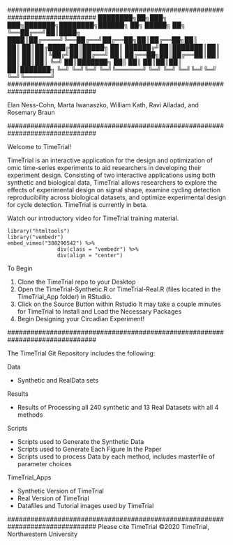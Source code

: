 


###############################################################################
      ████████╗██╗███╗   ███╗███████╗████████╗██████╗ ██╗ █████╗ ██╗     
      ╚══██╔══╝██║████╗ ████║██╔════╝╚══██╔══╝██╔══██╗██║██╔══██╗██║     
         ██║   ██║██╔████╔██║█████╗     ██║   ██████╔╝██║███████║██║     
         ██║   ██║██║╚██╔╝██║██╔══╝     ██║   ██╔══██╗██║██╔══██║██║     
         ██║   ██║██║ ╚═╝ ██║███████╗   ██║   ██║  ██║██║██║  ██║███████╗
         ╚═╝   ╚═╝╚═╝     ╚═╝╚══════╝   ╚═╝   ╚═╝  ╚═╝╚═╝╚═╝  ╚═╝╚══════╝
###############################################################################

Elan Ness-Cohn, Marta Iwanaszko, William Kath, Ravi Alladad, and Rosemary Braun

###############################################################################

Welcome to TimeTrial!

TimeTrial is an interactive application for the design and optimization of omic 
time-series experiments to aid researchers in developing their experiment design. 
Consisting of two interactive applications using both synthetic and biological 
data, TimeTrial allows researchers to explore the effects of experimental design
on signal shape, examine cycling detection reproducibility across biological 
datasets, and optimize experimental design for cycle detection. 
TimeTrial is currently in beta.

Watch our introductory video for TimeTrial training material.

```{r eval=FALSE echo = F}
library("htmltools")
library("vembedr")
embed_vimeo("388290542") %>%
                div(class = "vembedr") %>%
                div(align = "center")
```

To Begin 
1. Clone the TimeTrial repo to your Desktop
2. Open the TimeTrial-Synthetic.R or TimeTrial-Real.R (files located in the TimeTrial_App folder) in RStudio.
3. Click on the Source Button within Rstudio
	It may take a couple minutes for TimeTrial to Install and Load the Necessary Packages
4. Begin Designing your Circadian Experiment!


###############################################################################

The TimeTrial Git Repository includes the following:

Data
 - Synthetic and RealData sets

Results
 - Results of Processing all 240 synthetic and 13 Real Datasets with all 4 methods

Scripts
 - Scripts used to Generate the Synthetic Data
 - Scripts used to Generate Each Figure In the Paper
 - Scripts used to process Data by each method, includes masterfile of parameter choices

TimeTrial_Apps
 - Synthetic Version of TimeTrial
 - Real Version of TimeTrial
 - Datafiles and Tutorial images used by TimeTrial


###############################################################################
Please cite TimeTrial <INSERT CITATION>
©2020 TimeTrial, Northwestern University